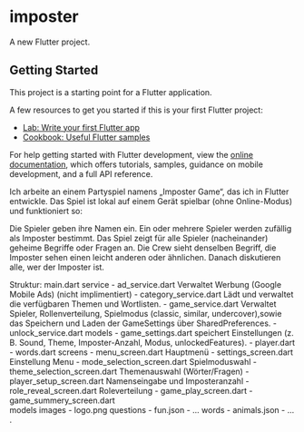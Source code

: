 # imposter

A new Flutter project.

## Getting Started

This project is a starting point for a Flutter application.

A few resources to get you started if this is your first Flutter project:

- [Lab: Write your first Flutter app](https://docs.flutter.dev/get-started/codelab)
- [Cookbook: Useful Flutter samples](https://docs.flutter.dev/cookbook)

For help getting started with Flutter development, view the
[online documentation](https://docs.flutter.dev/), which offers tutorials,
samples, guidance on mobile development, and a full API reference.



Ich arbeite an einem Partyspiel namens „Imposter Game“, das ich in Flutter entwickle.
Das Spiel ist lokal auf einem Gerät spielbar (ohne Online-Modus) und funktioniert so:

Die Spieler geben ihre Namen ein.
Ein oder mehrere Spieler werden zufällig als Imposter bestimmt.
Das Spiel zeigt für alle Spieler (nacheinander) geheime Begriffe oder Fragen an.
Die Crew sieht denselben Begriff, die Imposter sehen einen leicht anderen oder ähnlichen.
Danach diskutieren alle, wer der Imposter ist.

Struktur:
    main.dart
    service
        - ad_service.dart           Verwaltet Werbung (Google Mobile Ads) (nicht implimentiert)
        - category_service.dart     Lädt und verwaltet die verfügbaren Themen und Wortlisten.
        - game_service.dart         Verwaltet Spieler, Rollenverteilung, Spielmodus (classic, similar, undercover),sowie das Speichern und Laden der GameSettings über SharedPreferences.
        - unlock_service.dart
    models
        - game_settings.dart        speichert Einstellungen (z. B. Sound, Theme, Imposter-Anzahl, Modus, unlockedFeatures).
        - player.dart
        - words.dart
    screens
        - menu_screen.dart              Hauptmenü
        - settings_screen.dart          Einstellung Menu
        - mode_selection_screen.dart    Spielmoduswahl
        - theme_selection_screen.dart   Themenauswahl (Wörter/Fragen)
        - player_setup_screen.dart      Namenseingabe und Imposteranzahl
        - role_reveal_screen.dart       Roleverteilung
        - game_play_screen.dart
        - game_summery_screen.dart      
    models
        images
            - logo.png
        questions
            - fun.json
            - ...
        words
            - animals.json
            - ...
.
